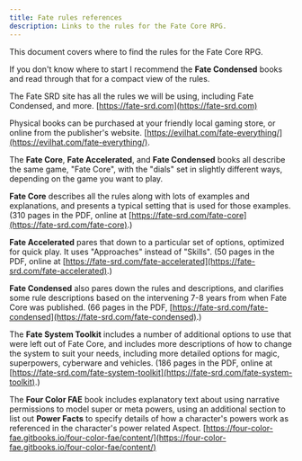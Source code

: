 ```yaml
---
title: Fate rules references
description: Links to the rules for the Fate Core RPG.
---
```


This document covers where to find the rules for the Fate Core RPG.

If you don't know where to start I recommend the **Fate Condensed**
books and read through that for a compact view of the rules.

The Fate SRD site has all the rules we will be using, including Fate
Condensed, and more.
[https://fate-srd.com](https://fate-srd.com)

Physical books can be purchased at your friendly local gaming store, or
online from the publisher's website.
[https://evilhat.com/fate-everything/](https://evilhat.com/fate-everything/).

The **Fate Core**, **Fate Accelerated**, and **Fate Condensed** books
all describe the same game, "Fate Core", with the "dials" set in
slightly different ways, depending on the game you want to play.

**Fate Core** describes all the rules along with lots of examples and
explanations, and presents a typical setting that is used for those
examples. (310 pages in the PDF, online at
[https://fate-srd.com/fate-core](https://fate-srd.com/fate-core).)

**Fate Accelerated** pares that down to a particular set of options,
optimized for quick play. It uses "Approaches" instead of "Skills". (50
pages in the PDF, online at
[https://fate-srd.com/fate-accelerated](https://fate-srd.com/fate-accelerated).)

**Fate Condensed** also pares down the rules and descriptions, and
clarifies some rule descriptions based on the intervening 7-8 years from
when Fate Core was published. (66 pages in the PDF,
[https://fate-srd.com/fate-condensed](https://fate-srd.com/fate-condensed).)

The **Fate System Toolkit** includes a number of additional options to
use that were left out of Fate Core, and includes more descriptions of
how to change the system to suit your needs, including more detailed
options for magic, superpowers, cyberware and vehicles. (186 pages in
the PDF, online at
[https://fate-srd.com/fate-system-toolkit](https://fate-srd.com/fate-system-toolkit).)

The **Four Color FAE** book includes explanatory text about using narrative permissions to model super or meta powers, using an additional section to list out **Power Facts** to specify details of how a character's powers work as referenced in the character's power related Aspect.
[https://four-color-fae.gitbooks.io/four-color-fae/content/](https://four-color-fae.gitbooks.io/four-color-fae/content/)
